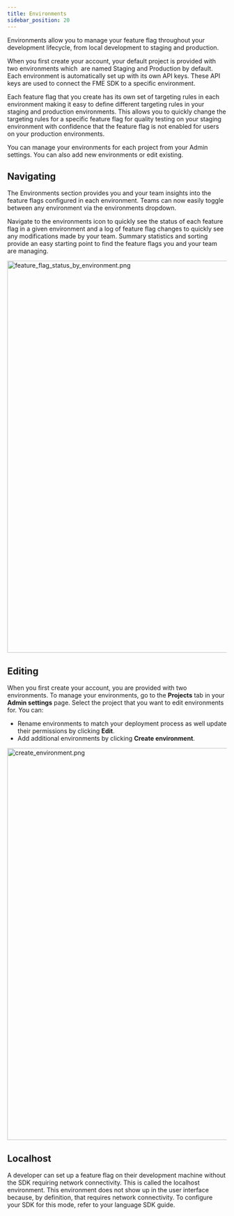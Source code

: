```yaml
---
title: Environments
sidebar_position: 20
---
```


Environments allow you to manage your feature flag throughout your development lifecycle, from local development to staging and production.

When you first create your account, your default project is provided with two environments which  are named Staging and Production by default. Each environment is automatically set up with its own API keys. These API keys are used to connect the FME SDK to a specific environment.

Each feature flag that you create has its own set of targeting rules in each environment making it easy to define different targeting rules in your staging and production environments. This allows you to quickly change the targeting rules for a specific feature flag for quality testing on your staging environment with confidence that the feature flag is not enabled for users on your production environments.

You can manage your environments for each project from your Admin settings. You can also add new environments or edit existing.

## Navigating

The Environments section provides you and your team insights into the feature flags configured in each environment. Teams can now easily toggle between any environment via the environments dropdown.

Navigate to the environments icon to quickly see the status of each feature flag in a given environment and a log of feature flag changes to quickly see any modifications made by your team. Summary statistics and sorting provide an easy starting point to find the feature flags you and your team are managing.

<img src="https://help.split.io/hc/article_attachments/15587079043853" alt="feature_flag_status_by_environment.png" width="900" />

## Editing

When you first create your account, you are provided with two environments. To manage your environments, go to the **Projects** tab in your **Admin settings** page. Select the project that you want to edit environments for. You can: 

* Rename environments to match your deployment process as well update their permissions by clicking **Edit**.
* Add additional environments by clicking **Create environment**.

<img src="https://help.split.io/hc/article_attachments/15587865204621" alt="create_environment.png" width="900" />


## Localhost

A developer can set up a feature flag on their development machine without the SDK requiring network connectivity. This is called the localhost environment. This environment does not show up in the user interface because, by definition, that requires network connectivity. To configure your SDK for this mode, refer to your language SDK guide.
